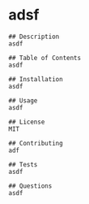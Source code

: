 # adsf
    
    ## Description
    asdf

    ## Table of Contents
    asdf

    ## Installation
    asdf

    ## Usage
    asdf

    ## License
    MIT

    ## Contributing 
    adf

    ## Tests
    asdf

    ## Questions
    asdf
  